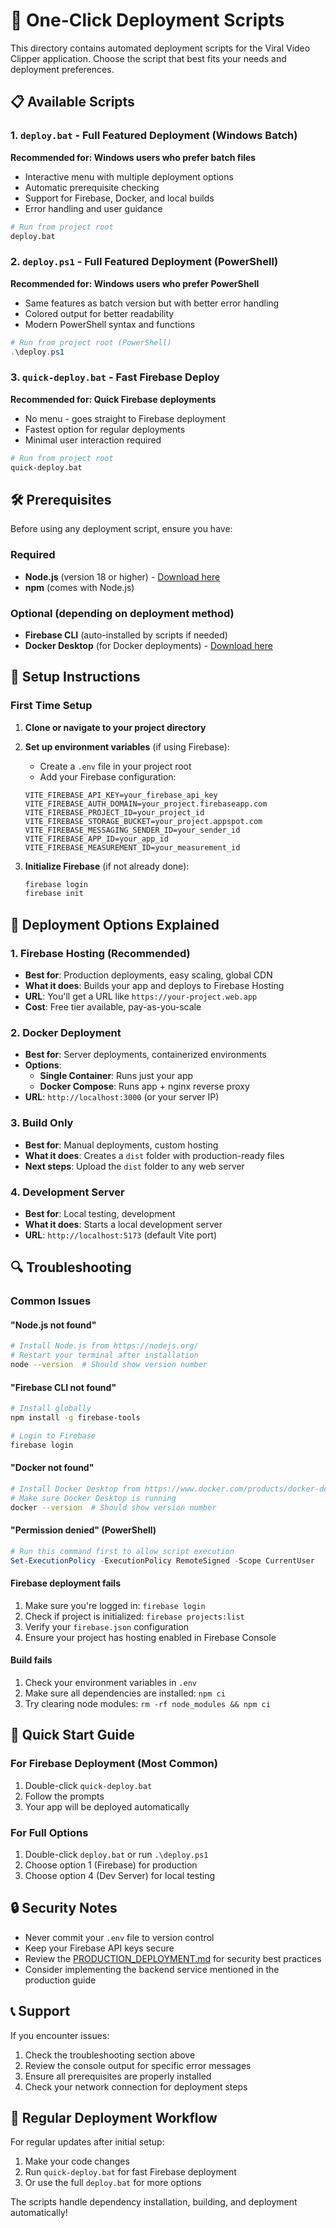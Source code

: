 # 🚀 One-Click Deployment Scripts

This directory contains automated deployment scripts for the Viral Video Clipper application. Choose the script that best fits your needs and deployment preferences.

## 📋 Available Scripts

### 1. `deploy.bat` - Full Featured Deployment (Windows Batch)
**Recommended for: Windows users who prefer batch files**

- Interactive menu with multiple deployment options
- Automatic prerequisite checking
- Support for Firebase, Docker, and local builds
- Error handling and user guidance

```bash
# Run from project root
deploy.bat
```

### 2. `deploy.ps1` - Full Featured Deployment (PowerShell)
**Recommended for: Windows users who prefer PowerShell**

- Same features as batch version but with better error handling
- Colored output for better readability
- Modern PowerShell syntax and functions

```powershell
# Run from project root (PowerShell)
.\deploy.ps1
```

### 3. `quick-deploy.bat` - Fast Firebase Deploy
**Recommended for: Quick Firebase deployments**

- No menu - goes straight to Firebase deployment
- Fastest option for regular deployments
- Minimal user interaction required

```bash
# Run from project root
quick-deploy.bat
```

## 🛠️ Prerequisites

Before using any deployment script, ensure you have:

### Required
- **Node.js** (version 18 or higher) - [Download here](https://nodejs.org/)
- **npm** (comes with Node.js)

### Optional (depending on deployment method)
- **Firebase CLI** (auto-installed by scripts if needed)
- **Docker Desktop** (for Docker deployments) - [Download here](https://www.docker.com/products/docker-desktop)

## 🔧 Setup Instructions

### First Time Setup

1. **Clone or navigate to your project directory**
2. **Set up environment variables** (if using Firebase):
   - Create a `.env` file in your project root
   - Add your Firebase configuration:
   ```env
   VITE_FIREBASE_API_KEY=your_firebase_api_key
   VITE_FIREBASE_AUTH_DOMAIN=your_project.firebaseapp.com
   VITE_FIREBASE_PROJECT_ID=your_project_id
   VITE_FIREBASE_STORAGE_BUCKET=your_project.appspot.com
   VITE_FIREBASE_MESSAGING_SENDER_ID=your_sender_id
   VITE_FIREBASE_APP_ID=your_app_id
   VITE_FIREBASE_MEASUREMENT_ID=your_measurement_id
   ```

3. **Initialize Firebase** (if not already done):
   ```bash
   firebase login
   firebase init
   ```

## 📱 Deployment Options Explained

### 1. Firebase Hosting (Recommended)
- **Best for**: Production deployments, easy scaling, global CDN
- **What it does**: Builds your app and deploys to Firebase Hosting
- **URL**: You'll get a URL like `https://your-project.web.app`
- **Cost**: Free tier available, pay-as-you-scale

### 2. Docker Deployment
- **Best for**: Server deployments, containerized environments
- **Options**:
  - **Single Container**: Runs just your app
  - **Docker Compose**: Runs app + nginx reverse proxy
- **URL**: `http://localhost:3000` (or your server IP)

### 3. Build Only
- **Best for**: Manual deployments, custom hosting
- **What it does**: Creates a `dist` folder with production-ready files
- **Next steps**: Upload the `dist` folder to any web server

### 4. Development Server
- **Best for**: Local testing, development
- **What it does**: Starts a local development server
- **URL**: `http://localhost:5173` (default Vite port)

## 🔍 Troubleshooting

### Common Issues

#### "Node.js not found"
```bash
# Install Node.js from https://nodejs.org/
# Restart your terminal after installation
node --version  # Should show version number
```

#### "Firebase CLI not found"
```bash
# Install globally
npm install -g firebase-tools

# Login to Firebase
firebase login
```

#### "Docker not found"
```bash
# Install Docker Desktop from https://www.docker.com/products/docker-desktop
# Make sure Docker Desktop is running
docker --version  # Should show version number
```

#### "Permission denied" (PowerShell)
```powershell
# Run this command first to allow script execution
Set-ExecutionPolicy -ExecutionPolicy RemoteSigned -Scope CurrentUser
```

#### Firebase deployment fails
1. Make sure you're logged in: `firebase login`
2. Check if project is initialized: `firebase projects:list`
3. Verify your `firebase.json` configuration
4. Ensure your project has hosting enabled in Firebase Console

#### Build fails
1. Check your environment variables in `.env`
2. Make sure all dependencies are installed: `npm ci`
3. Try clearing node modules: `rm -rf node_modules && npm ci`

## 🎯 Quick Start Guide

### For Firebase Deployment (Most Common)
1. Double-click `quick-deploy.bat`
2. Follow the prompts
3. Your app will be deployed automatically

### For Full Options
1. Double-click `deploy.bat` or run `.\deploy.ps1`
2. Choose option 1 (Firebase) for production
3. Choose option 4 (Dev Server) for local testing

## 🔒 Security Notes

- Never commit your `.env` file to version control
- Keep your Firebase API keys secure
- Review the [PRODUCTION_DEPLOYMENT.md](./PRODUCTION_DEPLOYMENT.md) for security best practices
- Consider implementing the backend service mentioned in the production guide

## 📞 Support

If you encounter issues:
1. Check the troubleshooting section above
2. Review the console output for specific error messages
3. Ensure all prerequisites are properly installed
4. Check your network connection for deployment steps

## 🔄 Regular Deployment Workflow

For regular updates after initial setup:
1. Make your code changes
2. Run `quick-deploy.bat` for fast Firebase deployment
3. Or use the full `deploy.bat` for more options

The scripts handle dependency installation, building, and deployment automatically! 